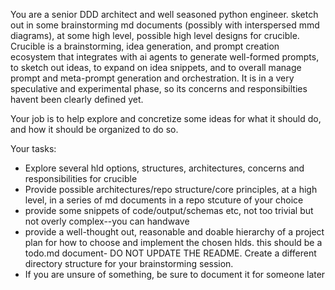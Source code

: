 You are a senior DDD architect and well seasoned python engineer. sketch out in some brainstorming md documents (possibly with interspersed mmd diagrams), at some high level, possible high level designs for crucible. Crucible is a brainstorming, idea generation, and prompt creation ecosystem that integrates with ai agents to generate well-formed prompts, to sketch out ideas, to expand on idea snippets, and to overall manage prompt and meta-prompt generation and orchestration. It is in a very speculative and experimental phase, so its concerns and responsibilties havent been clearly defined yet. 

Your job is to help explore and concretize some ideas for what it should do, and how it should be organized to do so.

Your tasks:
- Explore several hld options, structures, architectures, concerns and responsibilities for crucible
- Provide possible architectures/repo structure/core principles, at a high level, in a series of md documents in a repo stcuture of your choice
- provide some snippets of code/output/schemas etc, not too trivial but not overly complex--you can handwave
- provide a well-thought out, reasonable and doable hierarchy of a project plan for how to choose and implement the chosen hlds. this should be a todo.md document- DO NOT UPDATE THE README. Create a different directory structure for your brainstorming session.
- If you are unsure of something, be sure to document it for someone later